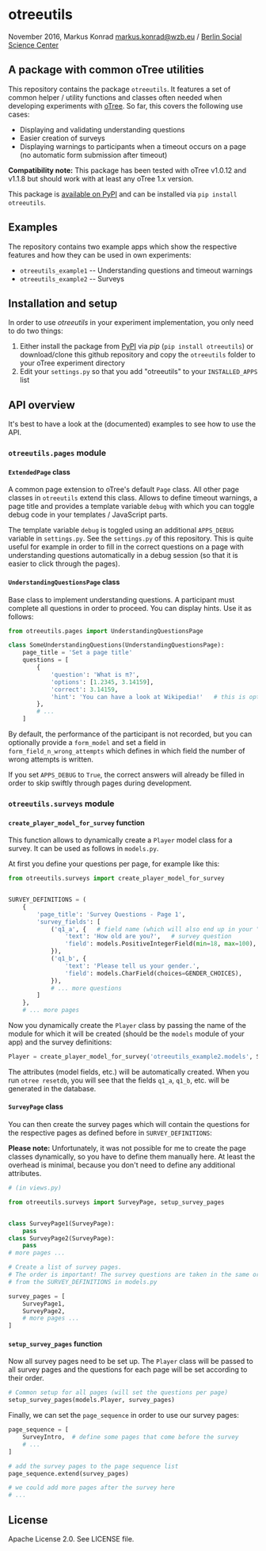 # otreeutils

November 2016, Markus Konrad <markus.konrad@wzb.eu> / [Berlin Social Science Center](https://wzb.eu)

## A package with common oTree utilities

This repository contains the package `otreeutils`. It features a set of common helper / utility functions and classes often needed when developing experiments with [oTree](http://www.otree.org/). So far, this covers the following use cases:

* Displaying and validating understanding questions
* Easier creation of surveys
* Displaying warnings to participants when a timeout occurs on a page (no automatic form submission after timeout)

**Compatibility note:** This package has been tested with oTree v1.0.12 and v1.1.8 but should work with at least any oTree 1.x version. 

This package is [available on PyPI](https://pypi.python.org/pypi/otreeutils) and can be installed
via `pip install otreeutils`.

## Examples

The repository contains two example apps which show the respective features and how they can be used in own experiments:

* `otreeutils_example1` -- Understanding questions and timeout warnings
* `otreeutils_example2` -- Surveys

## Installation and setup

In order to use *otreeutils* in your experiment implementation, you only need to do two things:

1. Either install the package from [PyPI](https://pypi.python.org/pypi/otreeutils) via
   *pip* (`pip install otreeutils`) or download/clone this github repository and copy
   the `otreeutils` folder to your oTree experiment directory
2. Edit your `settings.py` so that you add "otreeutils" to your `INSTALLED_APPS` list

## API overview

It's best to have a look at the (documented) examples to see how to use the API.

### `otreeutils.pages` module

#### `ExtendedPage` class

A common page extension to oTree's default `Page` class.
 All other page classes in `otreeutils` extend this class. Allows to define timeout warnings, a page title and provides a template variable `debug` with which you can toggle debug code in your templates / JavaScript parts.

The template variable `debug` is toggled using an additional `APPS_DEBUG` variable in `settings.py`. See the `settings.py` of this repository. This is quite useful for example in order to fill in the correct questions on a page with understanding questions automatically in a debug session (so that it is easier to click through the pages). 

#### `UnderstandingQuestionsPage` class

Base class to implement understanding questions. A participant must complete all questions in order to proceed. You can display hints. Use it as follows:

```python
from otreeutils.pages import UnderstandingQuestionsPage

class SomeUnderstandingQuestions(UnderstandingQuestionsPage):
    page_title = 'Set a page title'
    questions = [
        {
            'question': 'What is π?',
            'options': [1.2345, 3.14159],
            'correct': 3.14159,
            'hint': 'You can have a look at Wikipedia!'   # this is optional
        },
        # ...
    ]
```

By default, the performance of the participant is not recorded, but you can optionally provide a `form_model` and set a field in `form_field_n_wrong_attempts` which defines in which field the number of wrong attempts is written.

If you set `APPS_DEBUG` to `True`, the correct answers will already be filled in order to skip swiftly through pages during development.


### `otreeutils.surveys` module

#### `create_player_model_for_survey` function

This function allows to dynamically create a `Player` model class for a survey. It can be used as follows in `models.py`.

At first you define your questions per page, for example like this:

```python
from otreeutils.surveys import create_player_model_for_survey


SURVEY_DEFINITIONS = (
    {
        'page_title': 'Survey Questions - Page 1',
        'survey_fields': [
            ('q1_a', {   # field name (which will also end up in your "Player" class and hence in your output data)
                'text': 'How old are you?',   # survey question
                'field': models.PositiveIntegerField(min=18, max=100),  # the same as in normal oTree model field definitions
            }),
            ('q1_b', {
                'text': 'Please tell us your gender.',
                'field': models.CharField(choices=GENDER_CHOICES),
            }),
            # ... more questions
        ]
    },
    # ... more pages
```

Now you dynamically create the `Player` class by passing the name of the module for which it will be created (should be the `models` module of your app) and the survey definitions:

```python
Player = create_player_model_for_survey('otreeutils_example2.models', SURVEY_DEFINITIONS)
```

The attributes (model fields, etc.) will be automatically created. When you run `otree resetdb`, you will see that the fields `q1_a`, `q1_b`, etc. will be generated in the database.

#### `SurveyPage` class

You can then create the survey pages which will contain the questions for the respective pages as defined before in `SURVEY_DEFINITIONS`:
 
**Please note:** Unfortunately, it was not possible for me to create the page classes dynamically, so you have to define them manually here. At least the overhead is minimal, because you don't need to define any additional attributes.
 
```python
# (in views.py)

from otreeutils.surveys import SurveyPage, setup_survey_pages


class SurveyPage1(SurveyPage):
    pass
class SurveyPage2(SurveyPage):
    pass
# more pages ...

# Create a list of survey pages.
# The order is important! The survey questions are taken in the same order
# from the SURVEY_DEFINITIONS in models.py

survey_pages = [
    SurveyPage1,
    SurveyPage2,
    # more pages ...
]
```

#### `setup_survey_pages` function

Now all survey pages need to be set up. The `Player` class will be passed to all survey pages and the questions for each page will be set according to their order. 

```python
# Common setup for all pages (will set the questions per page)
setup_survey_pages(models.Player, survey_pages)
```

Finally, we can set the `page_sequence` in order to use our survey pages:

```python
page_sequence = [
    SurveyIntro,  # define some pages that come before the survey
    # ...
]

# add the survey pages to the page sequence list
page_sequence.extend(survey_pages)

# we could add more pages after the survey here
# ...
```

## License

Apache License 2.0. See LICENSE file.
